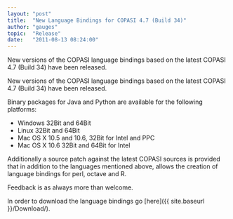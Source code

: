 ```yaml
---
layout: "post"
title:  "New Language Bindings for COPASI 4.7 (Build 34)"
author: "gauges"
topic:  "Release"
date:   "2011-08-13 08:24:00"
---
```


New versions of the COPASI language bindings based on the latest COPASI
4.7 (Build 34) have been released.

New versions of the COPASI language bindings based on the latest COPASI
4.7 (Build 34) have been released.

Binary packages for Java and Python are available for the following
platforms:

* Windows 32Bit and 64Bit
* Linux 32Bit and 64Bit
* Mac OS X 10.5 and 10.6, 32Bit for Intel and PPC
* Mac OS X 10.6 32Bit and 64Bit for Intel

Additionally a source patch against the latest COPASI sources is
provided that in addition to the languages mentioned above, allows the
creation of language bindings for perl, octave and R.

Feedback is as always more than welcome.

In order to download the language bindings go [here]({{ site.baseurl }}/Download/).

